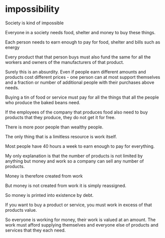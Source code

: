# impossibility

Society is kind of impossible

Everyone in a society needs food, shelter and money to buy these things.

Each person needs to earn enough to pay for food, shelter and bills such as energy

Every product that that person buys must also fund the same for all the workers and owners of the manufacturers of that product.

Surely this is an absurdity. Even if people earn different amounts and products cost different prices - one person can at most support themselves and a fraction or number of additional people with their purchases above needs.

Buying a tin of food or service must pay for all the things that all the people who produce the baked beans need.

If the employees of the company that produces food also need to buy products that they produce, they do not get it for free.

There is more poor people than wealthy people.

The only thing that is a limitless resource is work itself.

Most people have 40 hours a week to earn enough to pay for everything.

My only explanation is that the number of products is not limited by anything but money and work so a company can sell any number of products.

Money is therefore created from work

But money is not created from work it is simply reassigned.

So money is printed into existence by debt.

If you want to buy a product or service, you must work in excess of that products value.

So everyone is working for money, their work is valued at an amount. The work must afford supplying themselves and everyone else of products and services that they each need.

